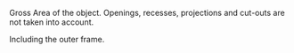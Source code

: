 Gross Area of the object. Openings, recesses, projections and cut-outs are not taken into account.


<!-- comment -->


Including the outer frame.

